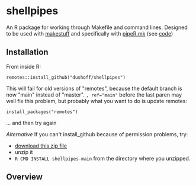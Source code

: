 # shellpipes

An R package for working through Makefile and command lines. Designed to be used with [makestuff](https://github.com/dushoff/makestuff) and specifically with [pipeR.mk](https://github.com/dushoff/makestuff/blob/master/pipeR.mk) (see [code](https://github.com/dushoff/shellpipes.git))

## Installation

From inside R:

`remotes::install_github("dushoff/shellpipes")`

This will fail for old versions of "remotes", because the default branch is now "main" instead of "master". `, ref="main"` before the last paren may well fix this problem, but probably what you want to do is update remotes:

`install_packages("remotes")`

… and then try again

_Alternative_ If you can't install_github because of permission problems, try:

* [download this zip file](https://github.com/dushoff/shellpipes/archive/refs/heads/main.zip)
* unzip it
* `R CMD INSTALL shellpipes-main` from the directory where you unzipped.

## Overview


